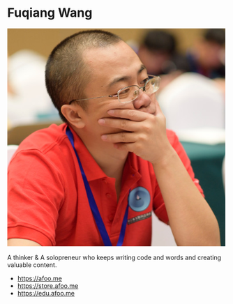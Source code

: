 # Fuqiang Wang

![](photo.jpeg)

A thinker & A solopreneur who keeps writing code and words and creating valuable content.

- https://afoo.me
- https://store.afoo.me
- https://edu.afoo.me